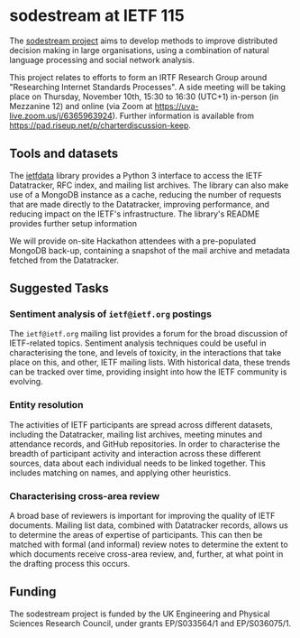 # sodestream at IETF 115

The [sodestream project](https://sodestream.github.io) aims to develop methods to improve distributed decision making in large organisations, using a combination of natural language processing and social network analysis.

This project relates to efforts to form an IRTF Research Group around "Researching Internet Standards Processes". A side meeting will be taking place on Thursday, November 10th, 15:30 to 16:30 (UTC+1) in-person (in Mezzanine 12) and online (via Zoom at https://uva-live.zoom.us/j/6365963924). Further information is available from https://pad.riseup.net/p/charterdiscussion-keep.
## Tools and datasets

The [ietfdata](https://github.com/glasgow-ipl/ietfdata) library provides a Python 3 interface to access the IETF Datatracker, RFC index, and mailing list archives. The library can also make use of a MongoDB instance as a cache, reducing the number of requests that are made directly to the Datatracker, improving performance, and reducing impact on the IETF's infrastructure. The library's README provides further setup information

We will provide on-site Hackathon attendees with a pre-populated MongoDB back-up, containing a snapshot of the mail archive and metadata fetched from the Datatracker.

## Suggested Tasks

### Sentiment analysis of `ietf@ietf.org` postings

The `ietf@ietf.org` mailing list provides a forum for the broad discussion of IETF-related topics. Sentiment analysis techniques could be useful in characterising the tone, and levels of toxicity, in the interactions that take place on this, and other, IETF mailing lists. With historical data, these trends can be tracked over time, providing insight into how the IETF community is evolving.

### Entity resolution

The activities of IETF participants are spread across different datasets, including the Datatracker, mailing list archives, meeting minutes and attendance records, and GitHub repositories. In order to characterise the breadth of participant activity and interaction across these different sources, data about each individual needs to be linked together. This includes matching on names, and applying other heuristics.
  
### Characterising cross-area review

A broad base of reviewers is important for improving the quality of IETF documents. Mailing list data, combined with Datatracker records, allows us to determine the areas of expertise of participants. This can then be matched with formal (and informal) review notes to determine the extent to which documents receive cross-area review, and, further, at what point in the drafting process this occurs.

## Funding

The sodestream project is funded by the UK Engineering and Physical Sciences Research Council, under grants EP/S033564/1 and EP/S036075/1.
